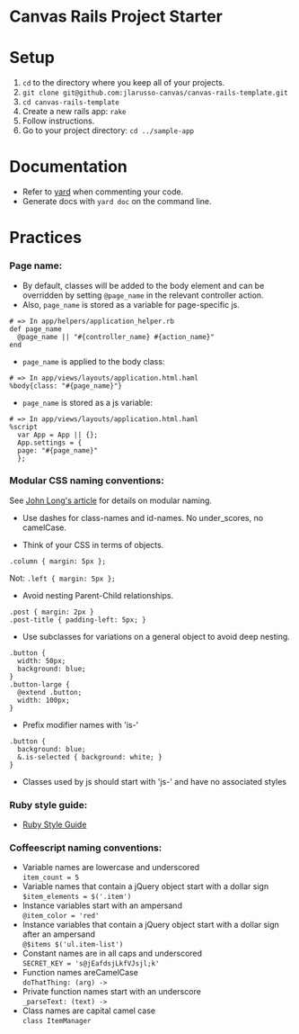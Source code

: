Canvas Rails Project Starter
=====================

# Setup
1. `cd` to the directory where you keep all of your projects.
2. `git clone git@github.com:jlarusso-canvas/canvas-rails-template.git`
3. `cd canvas-rails-template`
4. Create a new rails app: `rake`
5. Follow instructions.
6. Go to your project directory: `cd ../sample-app`

# Documentation
- Refer to [yard](http://rubydoc.info/gems/yard/file/docs/GettingStarted.md) when commenting your code.
- Generate docs with `yard doc` on the command line.


# Practices
### Page name:
- By default, classes will be added to the body element and can be overridden by setting `@page_name` in the relevant controller action.
- Also, `page_name` is stored as a variable for page-specific js.
```
# => In app/helpers/application_helper.rb
def page_name
  @page_name || "#{controller_name} #{action_name}"
end
```
- `page_name` is applied to the body class:
```
# => In app/views/layouts/application.html.haml
%body{class: "#{page_name}"}
```
- `page_name` is stored as a js variable:
```
# => In app/views/layouts/application.html.haml
%script
  var App = App || {};
  App.settings = {
  page: "#{page_name}"
  };
```


### Modular CSS naming conventions:
See [John Long's article](http://thesassway.com/advanced/modular-css-naming-conventions) for details on modular naming.

- Use dashes for class-names and id-names. No under_scores, no camelCase.

- Think of your CSS in terms of objects.
```
.column { margin: 5px };
```
Not: `.left { margin: 5px };`

- Avoid nesting Parent-Child relationships.
```
.post { margin: 2px }
.post-title { padding-left: 5px; }
```

- Use subclasses for variations on a general object to avoid deep nesting.
```
.button {
  width: 50px;
  background: blue;
}
.button-large {
  @extend .button;
  width: 100px;
}
```

- Prefix modifier names with 'is-'
```
.button {
  background: blue;
  &.is-selected { background: white; }
}
```

- Classes used by js should start with 'js-' and have no associated styles  


### Ruby style guide:
- [Ruby Style Guide](https://github.com/bbatsov/ruby-style-guide)


### Coffeescript naming conventions:
- Variable names are lowercase and underscored  
`item_count = 5`
- Variable names that contain a jQuery object start with a dollar sign  
`$item_elements = $('.item')`
- Instance variables start with an ampersand  
`@item_color = 'red'`
- Instance variables that contain a jQuery object start with a dollar sign after an ampersand  
`@$items $('ul.item-list')`
- Constant names are in all caps and underscored  
`SECRET_KEY = 's@jEafdsjLkfVJsjl;k'`
- Function names areCamelCase  
`doThatThing: (arg) ->`
- Private function names start with an underscore  
`_parseText: (text) ->`
- Class names are capital camel case  
`class ItemManager`

